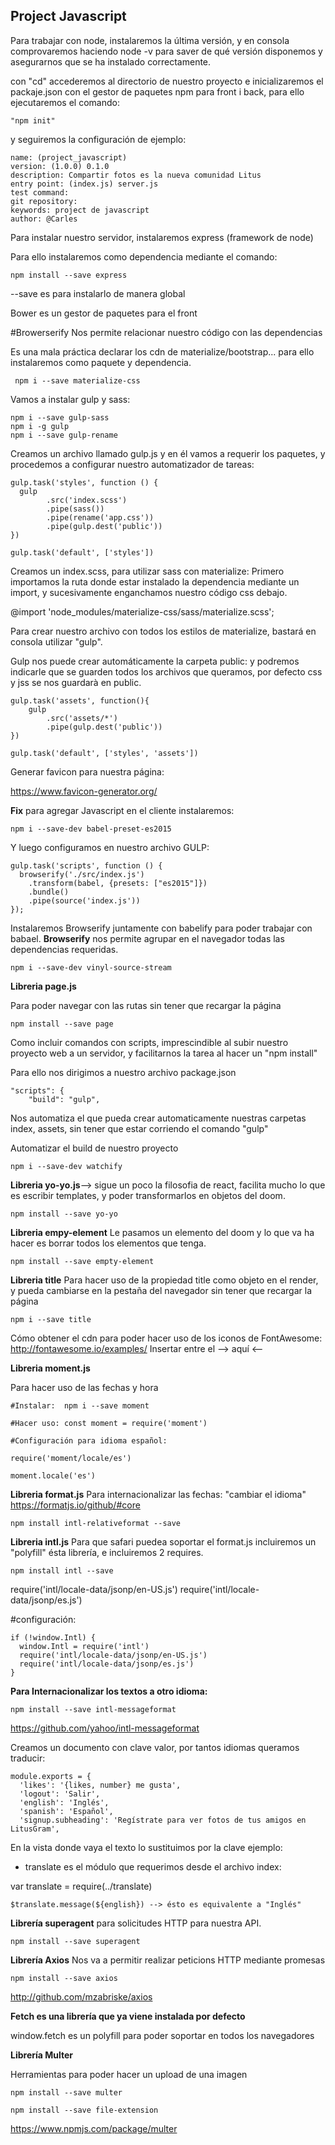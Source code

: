 ## Project Javascript

Para trabajar con node, instalaremos la última versión, y en consola comprovaremos haciendo node -v para saver de qué versión disponemos y asegurarnos que se ha instalado correctamente.

con "cd" accederemos al directorio de nuestro proyecto e inicializaremos el packaje.json con el gestor de paquetes npm para front i back, para ello ejecutaremos el comando:
```
"npm init"
```

y seguiremos la configuración de ejemplo:
```
name: (project_javascript)
version: (1.0.0) 0.1.0
description: Compartir fotos es la nueva comunidad Litus
entry point: (index.js) server.js
test command:
git repository:
keywords: project de javascript
author: @Carles
```

Para instalar nuestro servidor, instalaremos express (framework de node)

Para ello instalaremos como dependencia mediante el comando:

```
npm install --save express
```

--save es para instalarlo de manera global

Bower es un gestor de paquetes para el front

#Browerserify
Nos permite relacionar nuestro código con las dependencias

Es una mala práctica declarar los cdn de materialize/bootstrap... para ello instalaremos como paquete y dependencia.
```
 npm i --save materialize-css
```

Vamos a instalar gulp y sass: 
```
npm i --save gulp-sass
npm i -g gulp
npm i --save gulp-rename
```

Creamos un archivo llamado gulp.js y en él vamos a requerir los paquetes,
y procedemos a configurar nuestro automatizador de tareas:

```
gulp.task('styles', function () {
  gulp
        .src('index.scss')
        .pipe(sass())
        .pipe(rename('app.css'))
        .pipe(gulp.dest('public'))
})

gulp.task('default', ['styles'])
```

Creamos un index.scss, para utilizar sass con materialize:
Primero importamos la ruta donde estar instalado la dependencia mediante un import, y sucesivamente enganchamos nuestro código css debajo.

@import 'node_modules/materialize-css/sass/materialize.scss';

Para crear nuestro archivo con todos los estilos de materialize, bastará en consola utilizar "gulp".

Gulp nos puede crear automáticamente la carpeta public: y podremos indicarle que se guarden todos los archivos que queramos, por defecto css y jss se nos guardarà en public.  

```
gulp.task('assets', function(){
    gulp
        .src('assets/*')
        .pipe(gulp.dest('public'))
})

gulp.task('default', ['styles', 'assets'])
```

Generar favicon para nuestra página: 

https://www.favicon-generator.org/

**Fix** para agregar Javascript en el cliente instalaremos:

```
npm i --save-dev babel-preset-es2015
```

Y luego configuramos en nuestro archivo GULP:

```
gulp.task('scripts', function () {
  browserify('./src/index.js')
    .transform(babel, {presets: ["es2015"]})
    .bundle()
    .pipe(source('index.js'))
});
```

Instalaremos Browserify juntamente con babelify para poder trabajar con babael.
**Browserify** nos permite agrupar en el navegador todas las dependencias requeridas.

```
npm i --save-dev vinyl-source-stream
```

**Libreria page.js**

Para poder navegar con las rutas sin tener que recargar la página

```
npm install --save page
```

Como incluir comandos con scripts, imprescindible al subir nuestro proyecto web a un servidor, y facilitarnos la tarea al hacer un "npm install" 

Para ello nos dirigimos a nuestro archivo package.json
```
"scripts": {
    "build": "gulp",
```

Nos automatiza el que pueda crear automaticamente nuestras carpetas index, assets, sin tener que estar corriendo el comando "gulp"

Automatizar el build de nuestro proyecto

```
npm i --save-dev watchify
```

**Libreria yo-yo.js**--> sigue un poco la filosofia de react, facilita mucho lo que es escribir templates, y poder transformarlos en objetos del doom. 

```
npm install --save yo-yo
```

**Libreria empy-element**
Le pasamos un elemento del doom y lo que va ha hacer es borrar todos los elementos que tenga.

```
npm install --save empty-element

```

**Libreria title**
Para hacer uso de la propiedad title como objeto en el render, y pueda cambiarse en la pestaña del navegador sin tener que recargar la página
```
npm i --save title
```

Cómo obtener el cdn para poder hacer uso de los iconos de FontAwesome: http://fontawesome.io/examples/
 Insertar entre el <head> --> aquí <--</head>
<link href="https://maxcdn.bootstrapcdn.com/font-awesome/4.4.0/css/font-awesome.min.css" rel="stylesheet">

**Libreria moment.js**

Para hacer uso de las fechas y hora

```
#Instalar:  npm i --save moment

#Hacer uso: const moment = require('moment')

#Configuración para idioma español: 

require('moment/locale/es')

moment.locale('es')
```


**Libreria format.js**
Para internacionalizar las fechas: "cambiar el idioma" 
https://formatjs.io/github/#core
```
npm install intl-relativeformat --save
```

**Libreria intl.js**
Para que safari puedea soportar el format.js incluiremos un "polyfill" ésta librería, e incluiremos 2 requires.

```
npm install intl --save
```

require('intl/locale-data/jsonp/en-US.js')
require('intl/locale-data/jsonp/es.js')

#configuración:
```
if (!window.Intl) {
  window.Intl = require('intl')
  require('intl/locale-data/jsonp/en-US.js')
  require('intl/locale-data/jsonp/es.js')
}
```

**Para Internacionalizar los textos a otro idioma:** 
```
npm install --save intl-messageformat
```
https://github.com/yahoo/intl-messageformat

Creamos un documento con clave valor, por tantos idiomas queramos traducir:

```
module.exports = {
  'likes': '{likes, number} me gusta',
  'logout': 'Salir',
  'english': 'Inglés',
  'spanish': 'Español',
  'signup.subheading': 'Regístrate para ver fotos de tus amigos en LitusGram',
```

En la vista donde vaya el texto lo sustituimos por la clave ejemplo:

* translate es el módulo que requerimos desde el archivo index:

var translate =  require(../translate)
```
$translate.message(${english}) --> ésto es equivalente a "Inglés"
```

**Librería superagent** para solicitudes HTTP para nuestra API.

```
npm install --save superagent
```

**Librería Axios**
Nos va a permitir realizar peticions HTTP mediante promesas

```
npm install --save axios
```

http://github.com/mzabriske/axios

**Fetch es una librería que ya viene instalada por defecto**

window.fetch es un polyfill para poder soportar en todos los navegadores

**Librería Multer**

Herramientas para poder hacer un upload de una imagen

```
npm install --save multer

npm install --save file-extension
```

https://www.npmjs.com/package/multer